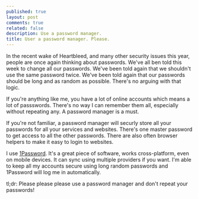 ```yaml
---
published: true
layout: post
comments: true
related: false
description: Use a password manager.
title: User a password manager. Please.
---
```


In the recent wake of Heartbleed, and many other security issues this year, people are once again thinking about passwords. We've all ben told this week to change all our passwords. We've been told again that we shouldn't use the same password twice. We've been told again that our passwords should be long and as random as possible. There's no arguing with that logic.

If you're anything like me, you have a lot of online accounts which means a lot of passswords. There's no way I can remember them all, especially without repeating any. A password manager is a must.

If you're not familiar, a password manager will securly store all your passwords for all your services and websites. There's one master password to get access to all the other passwords. There are also often browser helpers to make it easy to login to websites.

I use [1Password](https://agilebits.com/onepassword). It's a great piece of software, works cross-platform, even on mobile devices. It can sync using multiple providers if you want. I'm able to keep all my accounts secure using long random passwords and 1Password will log me in automatically.

tl;dr: Please please please use a password manager and don't repeat your passwords!

